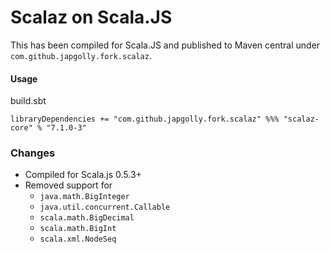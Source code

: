# Scalaz on Scala.JS

This has been compiled for Scala.JS and published to Maven central under `com.github.japgolly.fork.scalaz`.

#### Usage

build.sbt
```
libraryDependencies += "com.github.japgolly.fork.scalaz" %%% "scalaz-core" % "7.1.0-3"
```

### Changes

* Compiled for Scala.js 0.5.3+
* Removed support for
  * `java.math.BigInteger`
  * `java.util.concurrent.Callable`
  * `scala.math.BigDecimal`
  * `scala.math.BigInt`
  * `scala.xml.NodeSeq`
